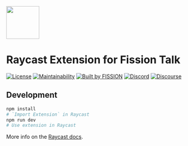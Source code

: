 <img src="https://raw.githubusercontent.com/fission-suite/kit/7658553dbcade0ce0482f4ee8b0f3db333aa960b/images/logo-icon-colored.svg" width="88" />


# Raycast Extension for Fission Talk

[![License](https://img.shields.io/badge/License-Apache%202.0-blue.svg)](https://github.com/fission-suite/raycast-fission-talk/blob/main/LICENSE)
[![Maintainability](https://api.codeclimate.com/v1/badges/44fb6a8a0cfd88bc41ef/maintainability)](https://codeclimate.com/github/fission-suite/raycast-fission-talk/maintainability)
[![Built by FISSION](https://img.shields.io/badge/⌘-Built_by_FISSION-purple.svg)](https://fission.codes)
[![Discord](https://img.shields.io/discord/478735028319158273.svg)](https://discord.gg/zAQBDEq)
[![Discourse](https://img.shields.io/discourse/https/talk.fission.codes/topics)](https://talk.fission.codes)


## Development

```bash
npm install
# `Import Extension` in Raycast
npm run dev
# Use extension in Raycast
```
More info on the [Raycast docs](https://developers.raycast.com/basics/contribute-to-an-extension#develop-the-extension).
